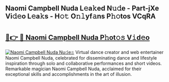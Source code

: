 ## Naomi Campbell Nuda L𝚎a𝚔ed N𝚞𝚍e - Part-jXe Vi𝚍𝚎o L𝚎a𝚔s - H𝚘𝚝 O𝚗𝚕yf𝚊ns P𝚑𝚘tos VCqRA

# <h2><a href="http://kf469l.oniu.top/?m=Naomi+Campbell+Nuda">🔗👉 🔴 Naomi Campbell Nuda P𝚑ot𝚘𝚜 V𝚒d𝚎o</a></h2>

[![Naomi Campbell Nuda Nu𝚍e𝚜](https://i.imgur.com/0qMVB7G.gif)](http://kf469l.oniu.top/?m=Naomi+Campbell+Nuda)
Virtual dance creator and web entertainer Naomi Campbell Nuda, celebrated for disseminating dance and lifestyle inspiration through solo and collaborative performances and short videos. Remarkable magician Naomi Campbell Nuda, acclaimed for their exceptional skills and accomplishments in the art of illusion.  
